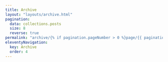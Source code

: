 ```yaml
---
title: Archive
layout: "layouts/archive.html"
pagination:
  data: collections.posts
  size: 8
  reverse: true
permalink: "archive/{% if pagination.pageNumber > 0 %}page/{{ pagination.pageNumber + 1 }}/{% endif %}index.html"
eleventyNavigation:
  key: Archive
  order: 4
---
```

